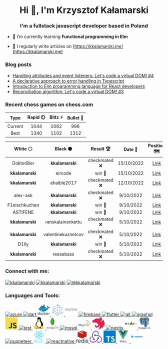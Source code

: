 <h1 align="center">Hi 👋, I'm Krzysztof Kałamarski</h1>
<h3 align="center">I'm a fullstack javascript developer based in Poland</h3>

- 🌱 I’m currently learning **Functional programming in Elm**

- 📝 I regularly write articles on [https://kkalamarski.me](https://kkalamarski.me)

### Blog posts
<!-- BLOG-POST-LIST:START -->
- [Handling attributes and event listeners: Let&#39;s code a virtual DOM! #4](https://kkalamarski.me/handling-attributes-and-event-listeners-lets-code-a-virtual-dom-4)
- [A declarative approach to error handling in Typescript](https://kkalamarski.me/a-declarative-approach-to-error-handling-in-typescript)
- [Introduction to Elm programming language for React developers](https://kkalamarski.me/introduction-to-elm-programming-language-for-react-developers)
- [Reconciliation algorithm: Let&#39;s code a virtual DOM! #3](https://kkalamarski.me/reconciliation-algorithm-lets-code-a-virtual-dom-3)
<!-- BLOG-POST-LIST:END -->

### Recent chess games on chess.com
<!--START_SECTION:chessStats-->
<!-- Automatically generated with https://github.com/Balastrong/chess-stats-action -->

| Type | Rapid ⏲️ | Blitz ⚡ | Bullet 🔫 |
|:---:|:---:|:---:|:---:|
| Current | 1044 | 1062 | 996 |
| Best | 1340 | 1102 | 1312 |

| White ⚪ | Black ⚫ | Result 🏆 | Date 📅 | Position 🗺️ | Type 🕕 |
|:---:|:---:|:---:|:---:|:---:|:---:|
| DoktorBier | **kkalamarski** | checkmated ❌ | 15/10/2022 | <a href="http://www.ee.unb.ca/cgi-bin/tervo/fen.pl?select=r2k3r/p2n1Npp/1p6/8/3p2n1/1P4P1/PB1P1PKP/2R1R3 b - -">Link</a> | Blitz |
| **kkalamarski** | eircode | win 🥇 | 15/10/2022 | <a href="http://www.ee.unb.ca/cgi-bin/tervo/fen.pl?select=4kb1r/pQ1p1ppp/1p2r3/8/2p2B2/6P1/PPP1PP1P/2KR3R b k -">Link</a> | Blitz |
| **kkalamarski** | ehaible2017 | checkmated ❌ | 12/10/2022 | <a href="http://www.ee.unb.ca/cgi-bin/tervo/fen.pl?select=6k1/6p1/1p2p3/5p2/1p2nP2/2n5/P5RP/3q2K1 w - -">Link</a> | Blitz |
| alex-ask | **kkalamarski** | checkmated ❌ | 9/10/2022 | <a href="http://www.ee.unb.ca/cgi-bin/tervo/fen.pl?select=k7/pQp5/5p2/1R6/5B2/3P2Pp/1PP4P/5RK1 b - -">Link</a> | Blitz |
| F1eischkuchen | **kkalamarski** | win 🥇 | 9/10/2022 | <a href="http://www.ee.unb.ca/cgi-bin/tervo/fen.pl?select=r4rk1/3b1ppp/2p2n2/p3N3/1p1qP3/8/1PP2KPP/RQ3B1R w - -">Link</a> | Blitz |
| ASTIFENE | **kkalamarski** | win 🥇 | 9/10/2022 | <a href="http://www.ee.unb.ca/cgi-bin/tervo/fen.pl?select=r7/ppp1k2p/6b1/2P5/3rp2P/1P6/P5P1/5RK1 w - -">Link</a> | Blitz |
| **kkalamarski** | ranskalainenkettu | checkmated ❌ | 5/10/2022 | <a href="http://www.ee.unb.ca/cgi-bin/tervo/fen.pl?select=6k1/pR3ppp/4p3/4P3/2p5/7P/3r2qK/8 w - -">Link</a> | Blitz |
| **kkalamarski** | valentinekuznetcov | checkmated ❌ | 5/10/2022 | <a href="http://www.ee.unb.ca/cgi-bin/tervo/fen.pl?select=1r6/2q2pkp/4p1p1/2Rp4/2pP4/4P2P/5PP1/3r2K1 w - -">Link</a> | Blitz |
| D1lly | **kkalamarski** | win 🥇 | 5/10/2022 | <a href="http://www.ee.unb.ca/cgi-bin/tervo/fen.pl?select=8/1p4k1/p1p5/P6P/3R1KP1/8/1P6/8 w - -">Link</a> | Blitz |
| **kkalamarski** | reesebass | checkmated ❌ | 5/10/2022 | <a href="http://www.ee.unb.ca/cgi-bin/tervo/fen.pl?select=8/1q5k/8/K7/8/8/q7/8 w - -">Link</a> | Blitz |

<!--END_SECTION:chessStats-->

<h3 align="left">Connect with me:</h3>
<p align="left">
<a href="https://twitter.com/kkalamarski" target="blank"><img align="center" src="https://raw.githubusercontent.com/rahuldkjain/github-profile-readme-generator/master/src/images/icons/Social/twitter.svg" alt="kkalamarski" height="30" width="40" /></a>
<a href="https://linkedin.com/in/kkalamarski" target="blank"><img align="center" src="https://raw.githubusercontent.com/rahuldkjain/github-profile-readme-generator/master/src/images/icons/Social/linked-in-alt.svg" alt="kkalamarski" height="30" width="40" /></a>
<a href="https://hashnode.com/@kkalamarski" target="blank"><img align="center" src="https://raw.githubusercontent.com/rahuldkjain/github-profile-readme-generator/master/src/images/icons/Social/hashnode.svg" alt="@kkalamarski" height="30" width="40" /></a>
</p>

<h3 align="left">Languages and Tools:</h3>
<p align="left"> <a href="https://azure.microsoft.com/en-in/" target="_blank" rel="noreferrer"> <img src="https://www.vectorlogo.zone/logos/microsoft_azure/microsoft_azure-icon.svg" alt="azure" width="40" height="40"/> </a> <a href="https://dart.dev" target="_blank" rel="noreferrer"> <img src="https://www.vectorlogo.zone/logos/dartlang/dartlang-icon.svg" alt="dart" width="40" height="40"/> </a> <a href="https://www.docker.com/" target="_blank" rel="noreferrer"> <img src="https://raw.githubusercontent.com/devicons/devicon/master/icons/docker/docker-original-wordmark.svg" alt="docker" width="40" height="40"/> </a> <a href="https://www.electronjs.org" target="_blank" rel="noreferrer"> <img src="https://raw.githubusercontent.com/devicons/devicon/master/icons/electron/electron-original.svg" alt="electron" width="40" height="40"/> </a> <a href="https://expressjs.com" target="_blank" rel="noreferrer"> <img src="https://raw.githubusercontent.com/devicons/devicon/master/icons/express/express-original-wordmark.svg" alt="express" width="40" height="40"/> </a> <a href="https://firebase.google.com/" target="_blank" rel="noreferrer"> <img src="https://www.vectorlogo.zone/logos/firebase/firebase-icon.svg" alt="firebase" width="40" height="40"/> </a> <a href="https://flutter.dev" target="_blank" rel="noreferrer"> <img src="https://www.vectorlogo.zone/logos/flutterio/flutterio-icon.svg" alt="flutter" width="40" height="40"/> </a> <a href="https://git-scm.com/" target="_blank" rel="noreferrer"> <img src="https://www.vectorlogo.zone/logos/git-scm/git-scm-icon.svg" alt="git" width="40" height="40"/> </a> <a href="https://graphql.org" target="_blank" rel="noreferrer"> <img src="https://www.vectorlogo.zone/logos/graphql/graphql-icon.svg" alt="graphql" width="40" height="40"/> </a> <a href="https://developer.mozilla.org/en-US/docs/Web/JavaScript" target="_blank" rel="noreferrer"> <img src="https://raw.githubusercontent.com/devicons/devicon/master/icons/javascript/javascript-original.svg" alt="javascript" width="40" height="40"/> </a> <a href="https://jestjs.io" target="_blank" rel="noreferrer"> <img src="https://www.vectorlogo.zone/logos/jestjsio/jestjsio-icon.svg" alt="jest" width="40" height="40"/> </a> <a href="https://www.linux.org/" target="_blank" rel="noreferrer"> <img src="https://raw.githubusercontent.com/devicons/devicon/master/icons/linux/linux-original.svg" alt="linux" width="40" height="40"/> </a> <a href="https://www.mongodb.com/" target="_blank" rel="noreferrer"> <img src="https://raw.githubusercontent.com/devicons/devicon/master/icons/mongodb/mongodb-original-wordmark.svg" alt="mongodb" width="40" height="40"/> </a> <a href="https://www.microsoft.com/en-us/sql-server" target="_blank" rel="noreferrer"> <img src="https://www.svgrepo.com/show/303229/microsoft-sql-server-logo.svg" alt="mssql" width="40" height="40"/> </a> <a href="https://www.mysql.com/" target="_blank" rel="noreferrer"> <img src="https://raw.githubusercontent.com/devicons/devicon/master/icons/mysql/mysql-original-wordmark.svg" alt="mysql" width="40" height="40"/> </a> <a href="https://nestjs.com/" target="_blank" rel="noreferrer"> <img src="https://raw.githubusercontent.com/devicons/devicon/master/icons/nestjs/nestjs-plain.svg" alt="nestjs" width="40" height="40"/> </a> <a href="https://nextjs.org/" target="_blank" rel="noreferrer"> <img src="https://cdn.worldvectorlogo.com/logos/nextjs-2.svg" alt="nextjs" width="40" height="40"/> </a> <a href="https://nodejs.org" target="_blank" rel="noreferrer"> <img src="https://raw.githubusercontent.com/devicons/devicon/master/icons/nodejs/nodejs-original-wordmark.svg" alt="nodejs" width="40" height="40"/> </a> <a href="https://www.postgresql.org" target="_blank" rel="noreferrer"> <img src="https://raw.githubusercontent.com/devicons/devicon/master/icons/postgresql/postgresql-original-wordmark.svg" alt="postgresql" width="40" height="40"/> </a> <a href="https://github.com/puppeteer/puppeteer" target="_blank" rel="noreferrer"> <img src="https://www.vectorlogo.zone/logos/pptrdev/pptrdev-official.svg" alt="puppeteer" width="40" height="40"/> </a> <a href="https://reactjs.org/" target="_blank" rel="noreferrer"> <img src="https://raw.githubusercontent.com/devicons/devicon/master/icons/react/react-original-wordmark.svg" alt="react" width="40" height="40"/> </a> <a href="https://reactnative.dev/" target="_blank" rel="noreferrer"> <img src="https://reactnative.dev/img/header_logo.svg" alt="reactnative" width="40" height="40"/> </a> <a href="https://redis.io" target="_blank" rel="noreferrer"> <img src="https://raw.githubusercontent.com/devicons/devicon/master/icons/redis/redis-original-wordmark.svg" alt="redis" width="40" height="40"/> </a> <a href="https://redux.js.org" target="_blank" rel="noreferrer"> <img src="https://raw.githubusercontent.com/devicons/devicon/master/icons/redux/redux-original.svg" alt="redux" width="40" height="40"/> </a> <a href="https://www.typescriptlang.org/" target="_blank" rel="noreferrer"> <img src="https://raw.githubusercontent.com/devicons/devicon/master/icons/typescript/typescript-original.svg" alt="typescript" width="40" height="40"/> </a> <a href="https://vuejs.org/" target="_blank" rel="noreferrer"> <img src="https://raw.githubusercontent.com/devicons/devicon/master/icons/vuejs/vuejs-original-wordmark.svg" alt="vuejs" width="40" height="40"/> </a> <a href="https://webpack.js.org" target="_blank" rel="noreferrer"> <img src="https://raw.githubusercontent.com/devicons/devicon/d00d0969292a6569d45b06d3f350f463a0107b0d/icons/webpack/webpack-original-wordmark.svg" alt="webpack" width="40" height="40"/> </a> </p>
